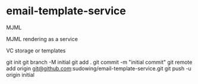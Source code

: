 # email-template-service

MJML

MJML rendering as a service

VC storage or templates


git init
git branch -M initial
git add .
git commit -m "initial commit"
git remote add origin git@github.com:sudowing/email-template-service.git
git push -u origin initial